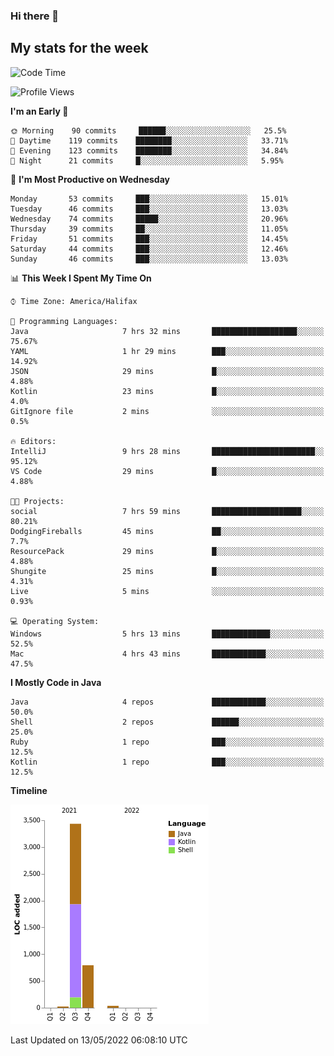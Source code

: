 ### Hi there 👋

## My stats for the week
<!--START_SECTION:waka-->
![Code Time](http://img.shields.io/badge/Code%20Time-194%20hrs%2012%20mins-blue)

![Profile Views](http://img.shields.io/badge/Profile%20Views-2-blue)

**I'm an Early 🐤** 

```text
🌞 Morning    90 commits     ██████░░░░░░░░░░░░░░░░░░░   25.5% 
🌆 Daytime    119 commits    ████████░░░░░░░░░░░░░░░░░   33.71% 
🌃 Evening    123 commits    ████████░░░░░░░░░░░░░░░░░   34.84% 
🌙 Night      21 commits     █░░░░░░░░░░░░░░░░░░░░░░░░   5.95%

```
📅 **I'm Most Productive on Wednesday** 

```text
Monday       53 commits     ███░░░░░░░░░░░░░░░░░░░░░░   15.01% 
Tuesday      46 commits     ███░░░░░░░░░░░░░░░░░░░░░░   13.03% 
Wednesday    74 commits     █████░░░░░░░░░░░░░░░░░░░░   20.96% 
Thursday     39 commits     ██░░░░░░░░░░░░░░░░░░░░░░░   11.05% 
Friday       51 commits     ███░░░░░░░░░░░░░░░░░░░░░░   14.45% 
Saturday     44 commits     ███░░░░░░░░░░░░░░░░░░░░░░   12.46% 
Sunday       46 commits     ███░░░░░░░░░░░░░░░░░░░░░░   13.03%

```


📊 **This Week I Spent My Time On** 

```text
⌚︎ Time Zone: America/Halifax

💬 Programming Languages: 
Java                     7 hrs 32 mins       ███████████████████░░░░░░   75.67% 
YAML                     1 hr 29 mins        ███░░░░░░░░░░░░░░░░░░░░░░   14.92% 
JSON                     29 mins             █░░░░░░░░░░░░░░░░░░░░░░░░   4.88% 
Kotlin                   23 mins             █░░░░░░░░░░░░░░░░░░░░░░░░   4.0% 
GitIgnore file           2 mins              ░░░░░░░░░░░░░░░░░░░░░░░░░   0.5%

🔥 Editors: 
IntelliJ                 9 hrs 28 mins       ███████████████████████░░   95.12% 
VS Code                  29 mins             █░░░░░░░░░░░░░░░░░░░░░░░░   4.88%

🐱‍💻 Projects: 
social                   7 hrs 59 mins       ████████████████████░░░░░   80.21% 
DodgingFireballs         45 mins             ██░░░░░░░░░░░░░░░░░░░░░░░   7.7% 
ResourcePack             29 mins             █░░░░░░░░░░░░░░░░░░░░░░░░   4.88% 
Shungite                 25 mins             █░░░░░░░░░░░░░░░░░░░░░░░░   4.31% 
Live                     5 mins              ░░░░░░░░░░░░░░░░░░░░░░░░░   0.93%

💻 Operating System: 
Windows                  5 hrs 13 mins       █████████████░░░░░░░░░░░░   52.5% 
Mac                      4 hrs 43 mins       ████████████░░░░░░░░░░░░░   47.5%

```

**I Mostly Code in Java** 

```text
Java                     4 repos             ████████████░░░░░░░░░░░░░   50.0% 
Shell                    2 repos             ██████░░░░░░░░░░░░░░░░░░░   25.0% 
Ruby                     1 repo              ███░░░░░░░░░░░░░░░░░░░░░░   12.5% 
Kotlin                   1 repo              ███░░░░░░░░░░░░░░░░░░░░░░   12.5%

```


**Timeline**

![Chart not found](https://raw.githubusercontent.com/lyndseyy/lyndseyy/main/charts/bar_graph.png) 


 Last Updated on 13/05/2022 06:08:10 UTC
<!--END_SECTION:waka-->